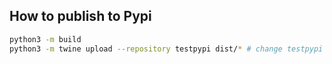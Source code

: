 ## How to publish to Pypi

```bash
python3 -m build
python3 -m twine upload --repository testpypi dist/* # change testpypi to pypi for actual release
```